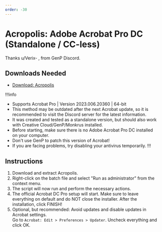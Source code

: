 ```yaml
---
order: -30
---
```


<!-- Links -->
[Download: Acropolis]: https://www.mediafire.com/file/ppdtzb3elfzw987/Acropolis_V1.10.zip/file

<!-- Main Content -->
# Acropolis: Adobe Acrobat Pro DC (Standalone / CC-less)

Thanks u/Verix- , from GenP Discord.

## Downloads Needed
- [Download: Acropolis]

!!!info
- Supports Acrobat Pro | Version 2023.006.20360 | 64-bit
- This method may be outdated after the next Acrobat update, so it is recommended to visit the Discord server for the latest information.
- It was created and tested as a standalone version, but should also work with Creative Cloud/GenP/Monkrus installed.
- Before starting, make sure there is no Adobe Acrobat Pro DC installed on your computer.
- Don't use GenP to patch this version of Acrobat!
- If you are facing problems, try disabling your antivirus temporarily.
!!!

## Instructions
1. Download and extract Acropolis. 
2. Right-click on the batch file and select "Run as administrator" from the context menu.
3. The script will now run and perform the necessary actions.
4. The official Acrobat DC Pro setup will start. Make sure to leave everything on default and do NOT close the installer. After the installation, click FINISH!
5. Optional, but recommended: Avoid updates and disable updates in Acrobat settings.  
  Go to `Acrobat: Edit > Preferences > Updater`. Uncheck everything and click OK.